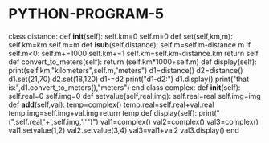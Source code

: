 # PYTHON-PROGRAM-5
class distance:
    def __init__(self):
        self.km=0
        self.m=0
    def set(self,km,m):
        self.km=km
        self.m=m
    def __isub__(self,distance):
        self.m=self.m-distance.m
        if self.m<0:
            self.m+=1000
            self.km+=1
        self.km=self.km-distance.km
        return self
    def convert_to_meters(self):
        return (self.km*1000+self.m)
    def display(self):
        print(self.km,"kilometers",self.m,"meters")
d1=distance()
d2=distance()
d1.set(21,70)
d2.set(18,120)
d1-=d2
print("d1-d2:")
d1.display()
print("that is:",d1.convert_to_meters(),"meters")
end
class complex:
    def __init__(self):
        self.real=0
        self.img=0
    def setvalue(self,real,img):
        self.real=real
        self.img=img
    def __add__(self,val):
        temp=complex()
        temp.real=self.real+val.real
        temp.img=self.img+val.img
        return temp
    def display(self):
        print("(",self.real,'+',self.img,'i'")")
val1=complex()
val2=complex()
val3=complex()
val1.setvalue(1,2)
val2.setvalue(3,4)
val3=val1+val2
val3.display()
end

